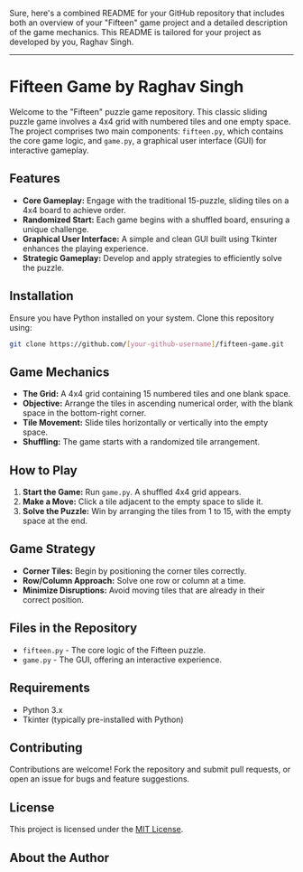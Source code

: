 Sure, here's a combined README for your GitHub repository that includes both an overview of your "Fifteen" game project and a detailed description of the game mechanics. This README is tailored for your project as developed by you, Raghav Singh.

---

# Fifteen Game by Raghav Singh

Welcome to the "Fifteen" puzzle game repository. This classic sliding puzzle game involves a 4x4 grid with numbered tiles and one empty space. The project comprises two main components: `fifteen.py`, which contains the core game logic, and `game.py`, a graphical user interface (GUI) for interactive gameplay.

## Features

- **Core Gameplay:** Engage with the traditional 15-puzzle, sliding tiles on a 4x4 board to achieve order.
- **Randomized Start:** Each game begins with a shuffled board, ensuring a unique challenge.
- **Graphical User Interface:** A simple and clean GUI built using Tkinter enhances the playing experience.
- **Strategic Gameplay:** Develop and apply strategies to efficiently solve the puzzle.

## Installation

Ensure you have Python installed on your system. Clone this repository using:

```bash
git clone https://github.com/[your-github-username]/fifteen-game.git
```

## Game Mechanics

- **The Grid:** A 4x4 grid containing 15 numbered tiles and one blank space.
- **Objective:** Arrange the tiles in ascending numerical order, with the blank space in the bottom-right corner.
- **Tile Movement:** Slide tiles horizontally or vertically into the empty space.
- **Shuffling:** The game starts with a randomized tile arrangement.

## How to Play

1. **Start the Game:** Run `game.py`. A shuffled 4x4 grid appears.
2. **Make a Move:** Click a tile adjacent to the empty space to slide it.
3. **Solve the Puzzle:** Win by arranging the tiles from 1 to 15, with the empty space at the end.

## Game Strategy

- **Corner Tiles:** Begin by positioning the corner tiles correctly.
- **Row/Column Approach:** Solve one row or column at a time.
- **Minimize Disruptions:** Avoid moving tiles that are already in their correct position.

## Files in the Repository

- `fifteen.py` - The core logic of the Fifteen puzzle.
- `game.py` - The GUI, offering an interactive experience.

## Requirements

- Python 3.x
- Tkinter (typically pre-installed with Python)

## Contributing

Contributions are welcome! Fork the repository and submit pull requests, or open an issue for bugs and feature suggestions.

## License

This project is licensed under the [MIT License](LICENSE.md).

## About the Author
